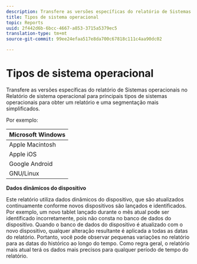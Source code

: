```yaml
---
description: Transfere as versões específicas do relatório de Sistemas operacionais no Relatório de sistema operacional para principais tipos de sistemas operacionais para obter um relatório e uma segmentação mais simplificados.
title: Tipos de sistema operacional
topic: Reports
uuid: 2f442d6b-6bcc-4667-a853-3715a5379ec5
translation-type: tm+mt
source-git-commit: 99ee24efaa517e8da700c67818c111c4aa90dc02

---
```



# Tipos de sistema operacional

Transfere as versões específicas do relatório de Sistemas operacionais no Relatório de sistema operacional para principais tipos de sistemas operacionais para obter um relatório e uma segmentação mais simplificados.

Por exemplo:

| Microsoft Windows |
|---|
| Apple Macintosh |
| Apple iOS |
| Google Android |
| GNU/Linux |

**Dados dinâmicos do dispositivo**

Este relatório utiliza dados dinâmicos do dispositivo, que são atualizados continuamente conforme novos dispositivos são lançados e identificados. Por exemplo, um novo tablet lançado durante o mês atual pode ser identificado incorretamente, pois não consta no banco de dados do dispositivo. Quando o banco de dados do dispositivo é atualizado com o novo dispositivo, qualquer alteração resultante é aplicada a todas as datas do relatório. Portanto, você pode observar pequenas variações no relatório para as datas do histórico ao longo do tempo. Como regra geral, o relatório mais atual terá os dados mais precisos para qualquer período de tempo do relatório.
